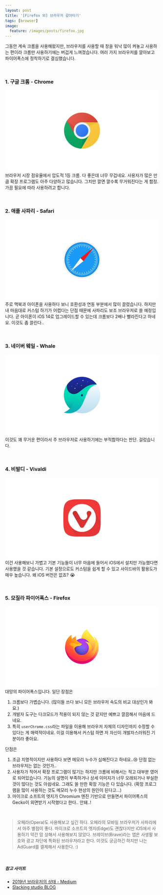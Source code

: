 ```yaml
---
layout: post
title: '[Firefox 외] 브라우저 갈아타기'
tags: [browser]
image:
  feature: /images/posts/firefox.jpg
---
```


그동안 계속 크롬을 사용해왔지만, 브라우저를 사용할 때 창을 워낙 많이 켜놓고 사용하는 편이라 크롬만 사용하기에는 버겁게 느껴졌습니다. 여러 가지 브라우저를 깔아보고 파이어폭스에 정착하기로 결심했습니다.

<br>

### 1. 구글 크롬 - Chrome
![구글 크롬](/images/posts/2020-09-18/chrome.jpg)
브라우저 시장 점유율에서 압도적 1등 크롬. 다 좋은데 너무 무겁네요. 사용자가 많은 만큼 확장 프로그램도 아주 다양하고 많습니다. 그치만 깔면 깔수록 무거워진다는 게 함정. 가끔 필요에 따라 사용하려고 합니다.

<br>

### 2. 애플 사파리 - Safari
![구글 크롬](/images/posts/2020-09-18/safari.jpg)
주로 맥북과 아이폰을 사용하다 보니 호환성과 연동 부분에서 많이 끌렸습니다. 하지만 내 마음대로 커스텀 하기가 어렵다는 단점 때문에 사파리도 보조 브라우저로 쓸 예정입니다. 곧 아이폰이 iOS 14로 업그레이드할 수 있는데 크롬보다 2배나 빨라진다고 하네요. 이것도 좀 끌린다..

<br>

### 3. 네이버 웨일 - Whale
![구글 크롬](/images/posts/2020-09-18/whale.jpg)
이것도 꽤 무거운 편이라서 주 브라우저로 사용하기에는 부적합하다는 판단. 걸렀습니다.

<br>

### 4. 비발디 - Vivaldi
![구글 크롬](/images/posts/2020-09-18/vivaldi.jpg)
이건 사용해보니 가볍고 기본 기능들이 너무 마음에 들어서 iOS에서 설치만 가능했다면 사용했을 것 같습니다. 기본 설정으로도 커스텀을 쉽게 할 수 있고 사이드바의 활용도가 매우 높습니다. 왜 iOS 버전은 없죠? 😭

<br>

### 5. 모질라 파이어폭스 - Firefox
![구글 크롬](/images/posts/firefox.jpg)
대망의 파이어폭스입니다. 일단 장점은
1. 크롬보다 가볍습니다. (많이들 쓰다 보니 모든 브라우저 속도의 비교 대상인가 봐요.)
2. 개발자 도구는 다크모드가 적용이 되지 않는 것 같지만 예쁘고 깔끔해서 마음에 드네요.
3. 특히 `userChrome.css`라는 파일을 이용해 브라우저 자체의  디자인까지 수정할 수 있다는 게 매력적이네요. 이걸 이용해서 커스텀 하면 저 자신이 개발자스러워진 기분이라 좋아요.

단점은
1. 조금 치명적이지만 사용하다 보면 메모리 누수가 심해진다고 하네요..😢 단점 없는 브라우저는 없는 것인가..
2. 사용자가 적어서 확장 프로그램이 많기는 하지만 크롬에 비해서는 적고 대부분 영어로 되어있습니다. 기능의 설명이 부족하거나 상세 이미지가 너무 오래되거나 부실한 것이 많다는 것도 아쉽네요. 그래도 쓸 만한 확장 기능은 다 있습니다.  (확장 프로그램을 많이 사용하는 것도 메모리 누수 현상의 원인이 된다고…)
3. 마이크로 소프트의 엣지가 Chromium 엔진 기반으로 만들면서 파이어폭스의 Gecko이 외면받기 시작했다고 한다.. 안돼..!

<br>

> 오페라(Opera)도 사용해보고 싶긴 하다. 오페라의 모바일 브라우저가 사파리에서 아주 별점이 좋다.
> 마이크로 소프트의 엣지(Edge)도 괜찮다지만 iOS에서 사용하기 약간 맘 상해서 사용해보지 않았다.
> 브레이브(Brave)라는 앱은 사생활 보호와 광고 차단에 특화된 브라우저라고 한다. 이것도 궁금하긴 하지만 나는 AdGuard를 결제해서 사용한다. :)

<br>

##### 참고 사이트
- [2019년 브라우저의 상태 - Medium](https://medium.com/@euncho/2019%EB%85%84-%EB%B8%8C%EB%9D%BC%EC%9A%B0%EC%A0%80%EC%9D%98-%EC%83%81%ED%83%9C-e73ab86bcbd0)
- [Slacking studio BLOG](https://blog.eunsatio.io/chitchat/2020-%EC%9B%B9-%EB%B8%8C%EB%9D%BC%EC%9A%B0%EC%A0%80-%EC%B6%94%EC%B2%9C-%EA%B7%B8%EB%A6%AC%EA%B3%A0-%EC%86%8C%EC%8B%9D)